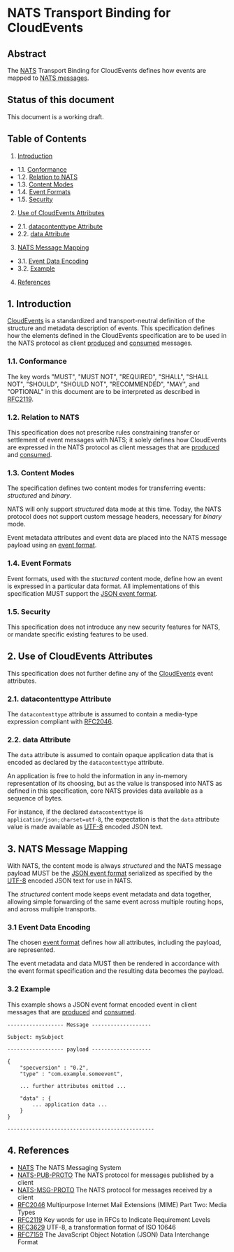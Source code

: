 # NATS Transport Binding for CloudEvents

## Abstract

The [NATS][NATS] Transport Binding for CloudEvents defines how events are mapped to [NATS messages][NATS-MSG-PROTO].

## Status of this document

This document is a working draft.

## Table of Contents

1. [Introduction](#1-introduction)
- 1.1. [Conformance](#11-conformance)
- 1.2. [Relation to NATS](#12-relation-to-nats)
- 1.3. [Content Modes](#13-content-modes)
- 1.4. [Event Formats](#14-event-formats)
- 1.5. [Security](#15-security)
2. [Use of CloudEvents Attributes](#2-use-of-cloudevents-attributes)
- 2.1. [datacontenttype Attribute](#21-datacontenttype-attribute)
- 2.2. [data Attribute](#22-data-attribute)
3. [NATS Message Mapping](#3-nats-message-mapping)
- 3.1. [Event Data Encoding](#31-event-data-encoding)
- 3.2. [Example](#32-example)
4. [References](#4-references)

## 1. Introduction

[CloudEvents][CE] is a standardized and transport-neutral definition of the
structure and metadata description of events. This specification defines how
the elements defined in the CloudEvents specification are to be used in the
NATS protocol as client [produced][NATS-PUB-PROTO] and [consumed][NATS-MSG-PROTO]
messages.

### 1.1. Conformance

The key words "MUST", "MUST NOT", "REQUIRED", "SHALL", "SHALL NOT", "SHOULD",
"SHOULD NOT", "RECOMMENDED", "MAY", and "OPTIONAL" in this document are to be
interpreted as described in [RFC2119][RFC2119].

### 1.2. Relation to NATS

This specification does not prescribe rules constraining transfer or settlement
of event messages with NATS; it solely defines how CloudEvents are expressed
in the NATS protocol as client messages that are [produced][NATS-PUB-PROTO] 
and [consumed][NATS-MSG-PROTO].

### 1.3. Content Modes

The specification defines two content modes for transferring events:
*structured* and *binary*.

NATS will only support *structured* data mode at this time.  Today, the
NATS protocol does not support custom message headers, necessary for
*binary* mode.

Event metadata attributes and event data are placed into the NATS message
payload using an [event format](#14-event-formats).

### 1.4. Event Formats

Event formats, used with the *stuctured* content mode, define how an event is
expressed in a particular data format. All implementations of this
specification MUST support the [JSON event format][JSON-format].

### 1.5. Security

This specification does not introduce any new security features for NATS, or
mandate specific existing features to be used.

## 2. Use of CloudEvents Attributes

This specification does not further define any of the [CloudEvents][CE] event
attributes.

### 2.1. datacontenttype Attribute

The `datacontenttype` attribute is assumed to contain a media-type expression
compliant with [RFC2046][RFC2046].

### 2.2. data Attribute

The `data` attribute is assumed to contain opaque application data that is
encoded as declared by the `datacontenttype` attribute.

An application is free to hold the information in any in-memory representation
of its choosing, but as the value is transposed into NATS as defined in this
specification, core NATS provides data available as a sequence of bytes.

For instance, if the declared `datacontenttype` is
`application/json;charset=utf-8`, the expectation is that the `data` attribute
value is made available as [UTF-8][RFC3629] encoded JSON text.

## 3. NATS Message Mapping

With NATS, the content mode is always *structured* and the NATS message
payload MUST be the [JSON event format][JSON-format] serialized as
specified by the [UTF-8][RFC3629] encoded JSON text for use in NATS.

The *structured* content mode keeps event metadata and data together,
allowing simple forwarding of the same event across multiple routing
hops, and across multiple transports.

### 3.1 Event Data Encoding

The chosen [event format](#14-event-formats) defines how all attributes,
including the payload, are represented.

The event metadata and data MUST then be rendered in accordance with the event
format specification and the resulting data becomes the payload.

### 3.2 Example

This example shows a JSON event format encoded event in client
messages that are [produced][NATS-PUB-PROTO] and [consumed][NATS-MSG-PROTO].

``` text
------------------ Message -------------------

Subject: mySubject

------------------ payload -------------------

{
    "specversion" : "0.2",
    "type" : "com.example.someevent",

    ... further attributes omitted ...

    "data" : {
        ... application data ...
    }
}

-----------------------------------------------
```

## 4. References

- [NATS][NATS] The NATS Messaging System
- [NATS-PUB-PROTO][NATS-PUB-PROTO] The NATS protocol for messages published by a client
- [NATS-MSG-PROTO][NATS-MSG-PROTO] The NATS protocol for messages received by a client
- [RFC2046][RFC2046] Multipurpose Internet Mail Extensions (MIME) Part Two: 
  Media Types
- [RFC2119][RFC2119] Key words for use in RFCs to Indicate Requirement Levels
- [RFC3629][RFC3629] UTF-8, a transformation format of ISO 10646
- [RFC7159][RFC7159] The JavaScript Object Notation (JSON) Data Interchange Format

[CE]: ./spec.md
[JSON-format]: ./json-format.md
[NATS]: https://nats.io
[NATS-PUB-PROTO]: https://nats.io/documentation/internals/nats-protocol/#PUB
[NATS-MSG-PROTO]: https://nats.io/documentation/internals/nats-protocol/#MSG
[JSON-Value]: https://tools.ietf.org/html/rfc7159#section-3
[RFC2046]: https://tools.ietf.org/html/rfc2046
[RFC2119]: https://tools.ietf.org/html/rfc2119
[RFC3629]: https://tools.ietf.org/html/rfc3629
[RFC7159]: https://tools.ietf.org/html/rfc7159
